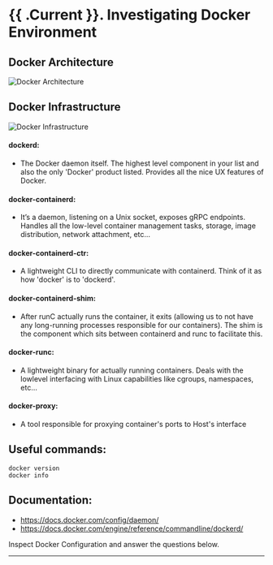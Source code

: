 # {{ .Current }}. Investigating Docker Environment

## Docker Architecture 
![Docker Architecture](https://www.aquasec.com/wiki/download/attachments/2854889/Docker_Architecture.png)

## Docker Infrastructure
![Docker Infrastructure](https://miro.medium.com/max/1578/1*uEtAhWOHVMFo5kRUnhKNBg.png)

#### dockerd:
- The Docker daemon itself. The highest level component in your list and also
the only 'Docker' product listed. Provides all the nice UX features of Docker.

#### docker-containerd:
- It’s a daemon, listening on a Unix socket, exposes gRPC endpoints. Handles
all the low-level container management tasks, storage, image distribution,
network attachment, etc...

#### docker-containerd-ctr:
- A lightweight CLI to directly communicate with containerd. Think of it as
how 'docker' is to 'dockerd'.

#### docker-containerd-shim:
- After runC actually runs the container, it exits (allowing us to not have any long-running processes responsible for our containers). The shim is the
component which sits between containerd and runc to facilitate this.

#### docker-runc:
- A lightweight binary for actually running containers. Deals with the lowlevel interfacing with Linux capabilities like cgroups, namespaces, etc...

#### docker-proxy:
- A tool responsible for proxying container's ports to Host's interface

## Useful commands:
```
docker version
docker info
```
## Documentation:
- https://docs.docker.com/config/daemon/
- https://docs.docker.com/engine/reference/commandline/dockerd/
  
Inspect Docker Configuration and answer the questions below. 

--- 